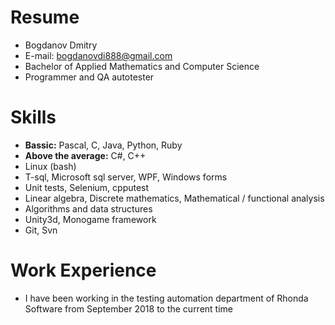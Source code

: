 # Resume
* Bogdanov Dmitry
* E-mail: bogdanovdi888@gmail.com
* Bachelor of Applied Mathematics and Computer Science
* Programmer and QA autotester

# Skills
* **Bassic:** Pascal, C, Java, Python, Ruby
* **Above the average:** C#, C++
* Linux (bash)
* T-sql, Microsoft sql server, WPF, Windows forms
* Unit tests, Selenium, cpputest
* Linear algebra, Discrete mathematics, Mathematical / functional analysis
* Algorithms and data structures
* Unity3d, Monogame framework
* Git, Svn

# Work Experience
* I have been working in the testing automation department of Rhonda Software from September 2018 to the current time
